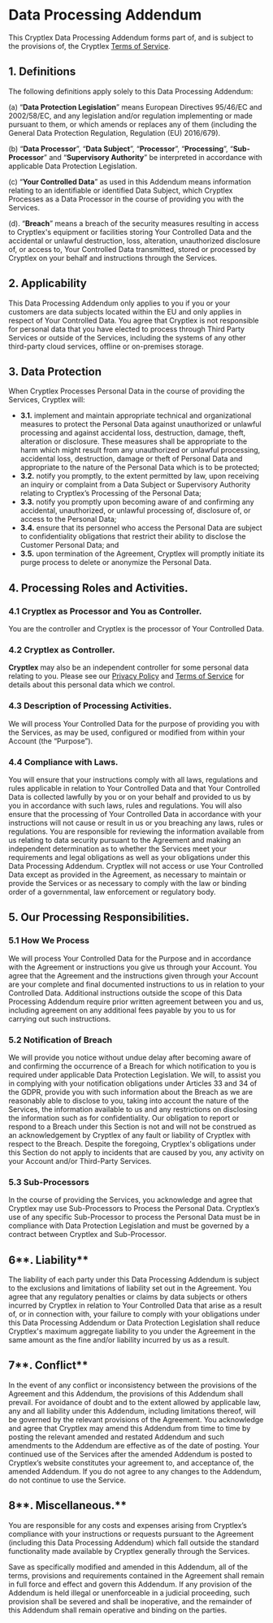 # Data Processing Addendum

This Cryptlex Data Processing Addendum forms part of, and is subject to the provisions of, the Cryptlex [Terms of Service](https://docs.cryptlex.com/legal/terms-of-service).

## 1. Definitions

The following definitions apply solely to this Data Processing Addendum:

\(a\) “**Data Protection Legislation**” means European Directives 95/46/EC and 2002/58/EC, and any legislation and/or regulation implementing or made pursuant to them, or which amends or replaces any of them \(including the General Data Protection Regulation, Regulation \(EU\) 2016/679\).

\(b\) “**Data Processor**”, “**Data Subject**”, “**Processor**”, “**Processing**”, “**Sub-Processor**” and “**Supervisory Authority**” be interpreted in accordance with applicable Data Protection Legislation.

\(c\) “**Your Controlled Data**” as used in this Addendum means information relating to an identifiable or identified Data Subject, which Cryptlex Processes as a Data Processor in the course of providing you with the Services.

\(d\). “**Breach**” means a breach of the security measures resulting in access to Cryptlex's equipment or facilities storing Your Controlled Data and the accidental or unlawful destruction, loss, alteration, unauthorized disclosure of, or access to, Your Controlled Data transmitted, stored or processed by Cryptlex on your behalf and instructions through the Services.

## **2. Applicability**

This Data Processing Addendum only applies to you if you or your customers are data subjects located within the EU and only applies in respect of Your Controlled Data. You agree that Cryptlex is not responsible for personal data that you have elected to process through Third Party Services or outside of the Services, including the systems of any other third-party cloud services, offline or on-premises storage.

## 3. Data Protection

When Cryptlex Processes Personal Data in the course of providing the Services, Cryptlex will:

* **3.1.** implement and maintain appropriate technical and organizational measures to protect the Personal Data against unauthorized or unlawful processing and against accidental loss, destruction, damage, theft, alteration or disclosure. These measures shall be appropriate to the harm which might result from any unauthorized or unlawful processing, accidental loss, destruction, damage or theft of Personal Data and appropriate to the nature of the Personal Data which is to be protected;
* **3.2.** notify you promptly, to the extent permitted by law, upon receiving an inquiry or complaint from a Data Subject or Supervisory Authority relating to Cryptlex’s Processing of the Personal Data;
* **3.3.** notify you promptly upon becoming aware of and confirming any accidental, unauthorized, or unlawful processing of, disclosure of, or access to the Personal Data;
* **3.4.** ensure that its personnel who access the Personal Data are subject to confidentiality obligations that restrict their ability to disclose the Customer Personal Data; and
* **3.5.** upon termination of the Agreement, Cryptlex will promptly initiate its purge process to delete or anonymize the Personal Data.

## **4. Processing Roles and Activities.**

### 4.1 **Cryptlex as Processor and You as Controller.** 

You are the controller and Cryptlex is the processor of Your Controlled Data.

### 4.2 **Cryptlex as Controller.** 

**Cryptlex** may also be an independent controller for some personal data relating to you. Please see our [Privacy Policy](https://cryptlex.com/privacy) and [Terms of Service](https://cryptlex.com/terms) for details about this personal data which we control.

### 4.3 **Description of Processing Activities.** 

We will process Your Controlled Data for the purpose of providing you with the Services, as may be used, configured or modified from within your Account \(the “Purpose”\).

### 4.4 **Compliance with Laws.** 

You will ensure that your instructions comply with all laws, regulations and rules applicable in relation to Your Controlled Data and that Your Controlled Data is collected lawfully by you or on your behalf and provided to us by you in accordance with such laws, rules and regulations. You will also ensure that the processing of Your Controlled Data in accordance with your instructions will not cause or result in us or you breaching any laws, rules or regulations. You are responsible for reviewing the information available from us relating to data security pursuant to the Agreement and making an independent determination as to whether the Services meet your requirements and legal obligations as well as your obligations under this Data Processing Addendum. Cryptlex will not access or use Your Controlled Data except as provided in the Agreement, as necessary to maintain or provide the Services or as necessary to comply with the law or binding order of a governmental, law enforcement or regulatory body.

## **5. Our Processing Responsibilities.**

### 5.1 **How We Process**

We will process Your Controlled Data for the Purpose and in accordance with the Agreement or instructions you give us through your Account. You agree that the Agreement and the instructions given through your Account are your complete and final documented instructions to us in relation to your Controlled Data. Additional instructions outside the scope of this Data Processing Addendum require prior written agreement between you and us, including agreement on any additional fees payable by you to us for carrying out such instructions.

### 5.2 **Notification of Breach**

We will provide you notice without undue delay after becoming aware of and confirming the occurrence of a Breach for which notification to you is required under applicable Data Protection Legislation. We will, to assist you in complying with your notification obligations under Articles 33 and 34 of the GDPR, provide you with such information about the Breach as we are reasonably able to disclose to you, taking into account the nature of the Services, the information available to us and any restrictions on disclosing the information such as for confidentiality. Our obligation to report or respond to a Breach under this Section is not and will not be construed as an acknowledgement by Cryptlex of any fault or liability of Cryptlex with respect to the Breach. Despite the foregoing, Cryptlex's obligations under this Section do not apply to incidents that are caused by you, any activity on your Account and/or Third-Party Services.

### 5.3 **Sub-Processors**

In the course of providing the Services, you acknowledge and agree that Cryptlex may use Sub-Processors to Process the Personal Data. Cryptlex’s use of any specific Sub-Processor to process the Personal Data must be in compliance with Data Protection Legislation and must be governed by a contract between Cryptlex and Sub-Processor.

## 6**. Liability**

The liability of each party under this Data Processing Addendum is subject to the exclusions and limitations of liability set out in the Agreement. You agree that any regulatory penalties or claims by data subjects or others incurred by Cryptlex in relation to Your Controlled Data that arise as a result of, or in connection with, your failure to comply with your obligations under this Data Processing Addendum or Data Protection Legislation shall reduce Cryptlex's maximum aggregate liability to you under the Agreement in the same amount as the fine and/or liability incurred by us as a result.

## 7**. Conflict**

In the event of any conflict or inconsistency between the provisions of the Agreement and this Addendum, the provisions of this Addendum shall prevail. For avoidance of doubt and to the extent allowed by applicable law, any and all liability under this Addendum, including limitations thereof, will be governed by the relevant provisions of the Agreement. You acknowledge and agree that Cryptlex may amend this Addendum from time to time by posting the relevant amended and restated Addendum and such amendments to the Addendum are effective as of the date of posting. Your continued use of the Services after the amended Addendum is posted to Cryptlex’s website constitutes your agreement to, and acceptance of, the amended Addendum. If you do not agree to any changes to the Addendum, do not continue to use the Service.

## 8**. Miscellaneous.**

You are responsible for any costs and expenses arising from Cryptlex’s compliance with your instructions or requests pursuant to the Agreement \(including this Data Processing Addendum\) which fall outside the standard functionality made available by Cryptlex generally through the Services.

Save as specifically modified and amended in this Addendum, all of the terms, provisions and requirements contained in the Agreement shall remain in full force and effect and govern this Addendum. If any provision of the Addendum is held illegal or unenforceable in a judicial proceeding, such provision shall be severed and shall be inoperative, and the remainder of this Addendum shall remain operative and binding on the parties.

